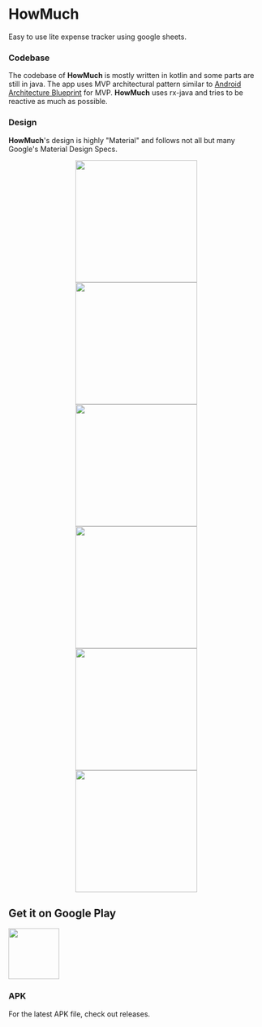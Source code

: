 # HowMuch

Easy to use lite expense tracker using google sheets.

### Codebase
The codebase of <b>HowMuch</b> is mostly written in kotlin and some parts are still in java. The app uses MVP architectural pattern similar to <a href="https://github.com/googlesamples/android-architecture/tree/todo-mvp/">Android Architecture Blueprint</a> for MVP. <b>HowMuch</b> uses rx-java and tries to be reactive as much as possible.

### Design
<b>HowMuch</b>'s design is highly "Material" and follows not all but many Google's Material Design Specs.

<div align="center">
<img width="240" src="https://amanshuraikwar.github.io/assets/howmuch/7.jpg">
</div>

<div align="center">
<img width="240" src="https://amanshuraikwar.github.io/assets/howmuch/1.jpg">
</div>

<div align="center">
<img width="240" src="https://amanshuraikwar.github.io/assets/howmuch/6.jpg">
</div>

<div align="center">
<img width="240" src="https://amanshuraikwar.github.io/assets/howmuch/2.jpg">
</div>

<div align="center">
<img width="240" src="https://amanshuraikwar.github.io/assets/howmuch/3.jpg">
</div>

<div align="center">
<img width="240" src="https://amanshuraikwar.github.io/assets/howmuch/4.jpg">
</div>

## Get it on Google Play
[<img height="100" src="https://amanshuraikwar.github.io/assets/splash/en_badge_web_generic.png">](https://play.google.com/store/apps/details?id=io.github.amanshuraikwar.howmuch.beta.release)

### APK
For the latest APK file, check out releases.
